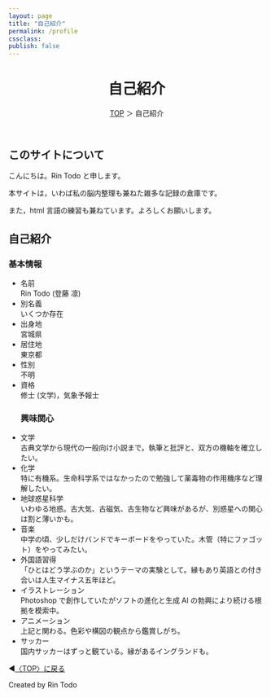 ```yaml
---
layout: page
title: "自己紹介"
permalink: /profile
cssclass: 
publish: false
---
```




<html lang="ja">
   <head>
   
   </head>
    <body>
        <div class="wrap">
            <header>
                <h1>自己紹介</h1>
                <span><a href="/index.html">TOP</a> ＞ 自己紹介</span>
            </header>
            <main>
            <h2>このサイトについて</h2>
            <p>こんにちは。Rin Todo と申します。</p>
            <p>本サイトは，いわば私の脳内整理も兼ねた雑多な記録の倉庫です。</p>
            <p>また，html 言語の練習も兼ねています。よろしくお願いします。</p>
            <h2>自己紹介</h2>
            <h3>基本情報</h3>
            <ul>
                <li>名前</li>Rin Todo (登藤 凛)
                <li>別名義</li>いくつか存在
                <li>出身地</li>宮城県
                <li>居住地</li>東京都
                <li>性別</li>不明
                <li>資格</li>修士 (文学)，気象予報士
            <h3>興味関心</h3>
                <li>文学</li>古典文学から現代の一般向け小説まで。執筆と批評と、双方の機軸を確立したい。
                <li>化学</li>特に有機系。生命科学系ではなかったので勉強して薬毒物の作用機序など理解したい。
                <li>地球惑星科学</li>いわゆる地惑。古大気、古磁気、古生物など興味があるが、別惑星への関心は割と薄いかも。
                <li>音楽</li>中学の頃、少しだけバンドでキーボードをやっていた。木管（特にファゴット）をやってみたい。
                <li>外国語習得</li>「ひとはどう学ぶのか」というテーマの実験として。縁もあり英語との付き合いは人生マイナス五年ほど。
                <li>イラストレーション</li>Photoshop で創作していたがソフトの進化と生成 AI の勃興により続ける根拠を模索中。
                <li>アニメーション</li>上記と関わる。色彩や構図の観点から鑑賞しがち。
                <li>サッカー</li>国内サッカーはずっと観ている。縁があるイングランドも。
            </ul>
            </main>
            <footer class="footer">
                <p>◀<a href="/index.html">〈TOP〉に戻る</a></p>
                Created by Rin Todo 
            </footer>
        </div>
    </body>
</html>